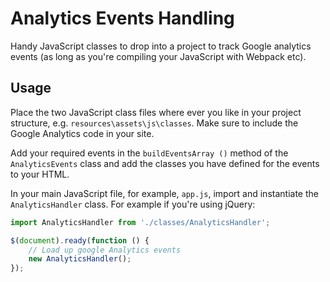 # Analytics Events Handling
Handy JavaScript classes to drop into a project to track Google analytics events (as long as you're compiling your JavaScript with Webpack etc).

## Usage

Place the two JavaScript class files where ever you like in your project structure, e.g. `resources\assets\js\classes`. Make sure to include the Google Analytics code in your site.

Add your required events in the `buildEventsArray ()` method of the `AnalyticsEvents` class and add the classes you have defined for the events to your HTML.

In your main JavaScript file, for example, `app.js`, import and instantiate the `AnalyticsHandler` class. For example if you're using jQuery:

```javascript
import AnalyticsHandler from './classes/AnalyticsHandler';

$(document).ready(function () {
    // Load up google Analytics events
    new AnalyticsHandler();
});
```
